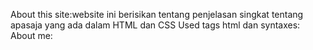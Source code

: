 About this site:website ini berisikan tentang penjelasan singkat tentang apasaja yang ada dalam HTML dan CSS
Used tags html dan syntaxes:
About me: